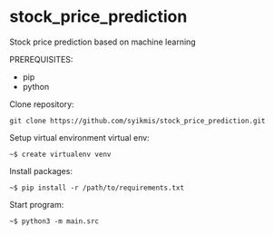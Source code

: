 # stock_price_prediction
Stock price prediction based on machine learning

PREREQUISITES:
 - pip
  - python


Clone repository:

`git clone https://github.com/syikmis/stock_price_prediction.git`


Setup virtual environment virtual env:

`~$ create virtualenv venv`


Install packages:

`~$ pip install -r /path/to/requirements.txt`


Start program:

`~$ python3 -m main.src`



